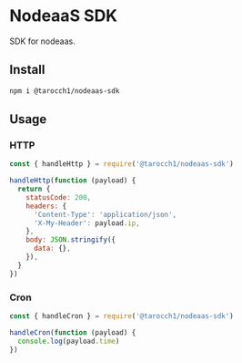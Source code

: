 # NodeaaS SDK

SDK for nodeaas.

## Install

```sh
npm i @tarocch1/nodeaas-sdk
```

## Usage

### HTTP

```js
const { handleHttp } = require('@tarocch1/nodeaas-sdk')

handleHttp(function (payload) {
  return {
    statusCode: 200,
    headers: {
      'Content-Type': 'application/json',
      'X-My-Header': payload.ip,
    },
    body: JSON.stringify({
      data: {},
    }),
  }
})
```

### Cron

```js
const { handleCron } = require('@tarocch1/nodeaas-sdk')

handleCron(function (payload) {
  console.log(payload.time)
})
```
